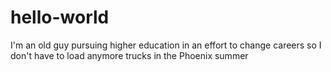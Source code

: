 # hello-world

I'm an old guy pursuing higher education 
in an effort to change careers
so I don't have to load 
anymore trucks
in the Phoenix
summer

